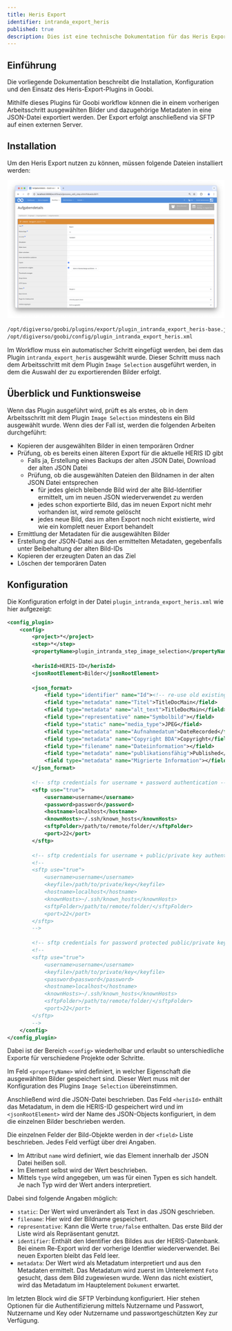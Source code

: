 ```yaml
---
title: Heris Export
identifier: intranda_export_heris
published: true
description: Dies ist eine technische Dokumentation für das Heris Export Plugin. Es ermöglicht den Export von ausgewählten Bildern und ihren dazugehörigen Metadaten auf einen SFTP Server.
---
```

## Einführung
Die vorliegende Dokumentation beschreibt die Installation, Konfiguration und den Einsatz des Heris-Export-Plugins in Goobi.

Mithilfe dieses Plugins für Goobi workflow können die in einem vorherigen Arbeitsschritt ausgewählten Bilder und dazugehörige Metadaten in eine JSON-Datei exportiert werden. Der Export erfolgt anschließend via SFTP auf einen externen Server.


## Installation
Um den Heris Export nutzen zu können, müssen folgende Dateien installiert werden:

![Integration des Plugins in den Workflow](screen1_de.png)

```bash
/opt/digiverso/goobi/plugins/export/plugin_intranda_export_heris-base.jar
/opt/digiverso/goobi/config/plugin_intranda_export_heris.xml
```

Im Workflow muss ein automatischer Schritt eingefügt werden, bei dem das Plugin `intranda_export_heris` ausgewählt wurde. Dieser Schritt muss nach dem Arbeitsschritt mit dem Plugin `Image Selection` ausgeführt werden, in dem die Auswahl der zu exportierenden Bilder erfolgt.


## Überblick und Funktionsweise
Wenn das Plugin ausgeführt wird, prüft es als erstes, ob in dem Arbeitsschritt mit dem Plugin `Image Selection` mindestens ein Bild ausgewählt wurde. Wenn dies der Fall ist, werden die folgenden Arbeiten durchgeführt:

* Kopieren der ausgewählten Bilder in einen temporären Ordner
* Prüfung, ob es bereits einen älteren Export für die aktuelle HERIS ID gibt
    * Falls ja, Erstellung eines Backups der alten JSON Datei, Download der alten JSON Datei
    * Prüfung, ob die ausgewählten Dateien den Bildnamen in der alten JSON Datei entsprechen
        * für jedes gleich bleibende Bild wird der alte Bild-Identifier ermittelt, um im neuen JSON wiederverwendet zu werden
        * jedes schon exportierte Bild, das im neuen Export nicht mehr vorhanden ist, wird remote gelöscht
        * jedes neue Bild, das im alten Export noch nicht existierte, wird wie ein komplett neuer Export behandelt
* Ermittlung der Metadaten für die ausgewählten Bilder
* Erstellung der JSON-Datei aus den ermittelten Metadaten, gegebenfalls unter Beibehaltung der alten Bild-IDs
* Kopieren der erzeugten Daten an das Ziel
* Löschen der temporären Daten


## Konfiguration
Die Konfiguration erfolgt in der Datei `plugin_intranda_export_heris.xml` wie hier aufgezeigt:

```xml
<config_plugin>
    <config>
        <project>*</project>
        <step>*</step>
        <propertyName>plugin_intranda_step_image_selection</propertyName>

        <herisId>HERIS-ID</herisId>
        <jsonRootElement>Bilder</jsonRootElement>

        <json_format>
            <field type="identifier" name="Id"><!-- re-use old existing id --></field>
            <field type="metadata" name="Titel">TitleDocMain</field>
            <field type="metadata" name="alt_text">TitleDocMain</field>
            <field type="representative" name="Symbolbild"></field>
            <field type="static" name="media_type">JPEG</field>
            <field type="metadata" name="Aufnahmedatum">DateRecorded</field>
            <field type="metadata" name="Copyright BDA">Copyright</field>
            <field type="filename" name="Dateiinformation"></field>
            <field type="metadata" name="publikationsfähig">Published</field>
            <field type="metadata" name="Migrierte Information"></field>
        </json_format>

        <!-- sftp credentials for username + password authentication -->
        <sftp use="true">
            <username>username</username>
            <password>password</password>
            <hostname>localhost</hostname>
            <knownHosts>~/.ssh/known_hosts</knownHosts>
            <sftpFolder>/path/to/remote/folder/</sftpFolder>
            <port>22</port>
        </sftp>

        <!-- sftp credentials for username + public/private key authentication -->
        <!-- 
        <sftp use="true">
            <username>username</username>
            <keyfile>/path/to/private/key</keyfile>
            <hostname>localhost</hostname>
            <knownHosts>~/.ssh/known_hosts</knownHosts>
            <sftpFolder>/path/to/remote/folder/</sftpFolder>
            <port>22</port>
        </sftp> 
        -->

        <!-- sftp credentials for password protected public/private key authentication -->
        <!-- 
        <sftp use="true">
            <username>username</username>
            <keyfile>/path/to/private/key</keyfile>
            <password>password</password>
            <hostname>localhost</hostname>
            <knownHosts>~/.ssh/known_hosts</knownHosts>
            <sftpFolder>/path/to/remote/folder/</sftpFolder>
            <port>22</port>
        </sftp> 
        -->
    </config>
</config_plugin>
```

Dabei ist der Bereich `<config>` wiederholbar und erlaubt so unterschiedliche Exporte für verschiedene Projekte oder Schritte.

Im Feld `<propertyName>` wird definiert, in welcher Eigenschaft die ausgewählten Bilder gespeichert sind. Dieser Wert muss mit der Konfiguration des Plugins `Image Selection` übereinstimmen.

Anschließend wird die JSON-Datei beschrieben. Das Feld `<herisId>` enthält das Metadatum, in dem die HERIS-ID gespeichert wird und im `<jsonRootElement>` wird der Name des JSON-Objects konfiguriert, in dem die einzelnen Bilder beschrieben werden.

Die einzelnen Felder der Bild-Objekte werden in der `<field>` Liste beschrieben. Jedes Feld verfügt über drei Angaben.
- Im Attribut `name` wird definiert, wie das Element innerhalb der JSON Datei heißen soll.
- Im Element selbst wird der Wert beschrieben.
- Mittels `type` wird angegeben, um was für einen Typen es sich handelt. Je nach Typ wird der Wert anders interpretiert.

Dabei sind folgende Angaben möglich:

- `static`: Der Wert wird unverändert als Text in das JSON geschrieben.
- `filename`: Hier wird der Bildname gespeichert.
- `representative`: Kann die Werte `true/false` enthalten. Das erste Bild der Liste wird als Repräsentant genutzt.
- `identifier`: Enthält den Identifier des Bildes aus der HERIS-Datenbank. Bei einem Re-Export wird der vorherige Identfier wiederverwendet. Bei neuen Exporten bleibt das Feld leer.
- `metadata`: Der Wert wird als Metadatum interpretiert und aus den Metadaten ermittelt. Das Metadatum wird zuerst im Unterelement `Foto` gesucht, dass dem Bild zugewiesen wurde. Wenn das nicht existiert, wird das Metadatum im Hauptelement `Dokument` erwartet.

Im letzten Block wird die SFTP Verbindung konfiguriert. Hier stehen Optionen für die Authentifizierung mittels Nutzername und Passwort, Nutzername und Key oder Nutzername und passwortgeschützten Key zur Verfügung.
